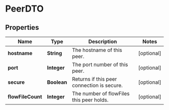 
# PeerDTO

## Properties
Name | Type | Description | Notes
------------ | ------------- | ------------- | -------------
**hostname** | **String** | The hostname of this peer. |  [optional]
**port** | **Integer** | The port number of this peer. |  [optional]
**secure** | **Boolean** | Returns if this peer connection is secure. |  [optional]
**flowFileCount** | **Integer** | The number of flowFiles this peer holds. |  [optional]



